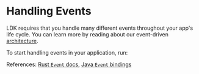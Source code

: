 # Handling Events

LDK requires that you handle many different events throughout your app's life cycle. You can learn more by reading about our event-driven [architecture](/overview/architecture.md).

To start handling events in your application, run:

<CodeSwitcher :languages="{rust:'Rust', kotlin:'Kotlin', swift:'Swift'}">
  <template v-slot:rust>

  ```rust
  use lightning::util::events::{Event};

  // In the event handler passed to BackgroundProcessor::start
  match event {
    Event::PaymentSent { payment_preimage } => {
            // Handle successful payment
    }
    Event::PaymentFailed { payment_hash, rejected_by_dest } => {
            // Handle failed payment
    }
    Event::FundingGenerationReady { .. } =>
}
  ```
  </template>

  <template v-slot:kotlin>
 
  ```java
  import org.ldk.structs.Event

  if (event is Event.PaymentSent) {
    // Handle successful payment
  }

  if (event is Event.PaymentFailed) {
    // Handle failed payment
  }

  if (event is Event.FundingGenerationReady) {
    // Create a funding tx to be broadcast 
  }
  ```

  </template>

  <template v-slot:swift>
 
  ```Swift
  import LightningDevKit

  if let event = event.getValueAsPaymentSent() {
    // Handle successful payment
  }

  if let event = event.getValueAsPaymentFailed() {
    // Handle failed payment
  }

  if let event = event.getValueAsFundingGenerationReady() {
    // Create a funding tx to be broadcast 
  }
  ```

  </template>

</CodeSwitcher>

References: [Rust `Event` docs](https://docs.rs/lightning/0.0.114/lightning/util/events/enum.Event.html), [Java `Event` bindings](https://github.com/lightningdevkit/ldk-garbagecollected/blob/main/src/main/java/org/ldk/structs/Event.java)